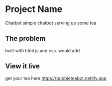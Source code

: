 # Project Name

Chatbot simple chatbot serving up some tea

## The problem

built with html js and css.
would add


## View it live

get your tea here https://bubbleteabot.netlify.app
